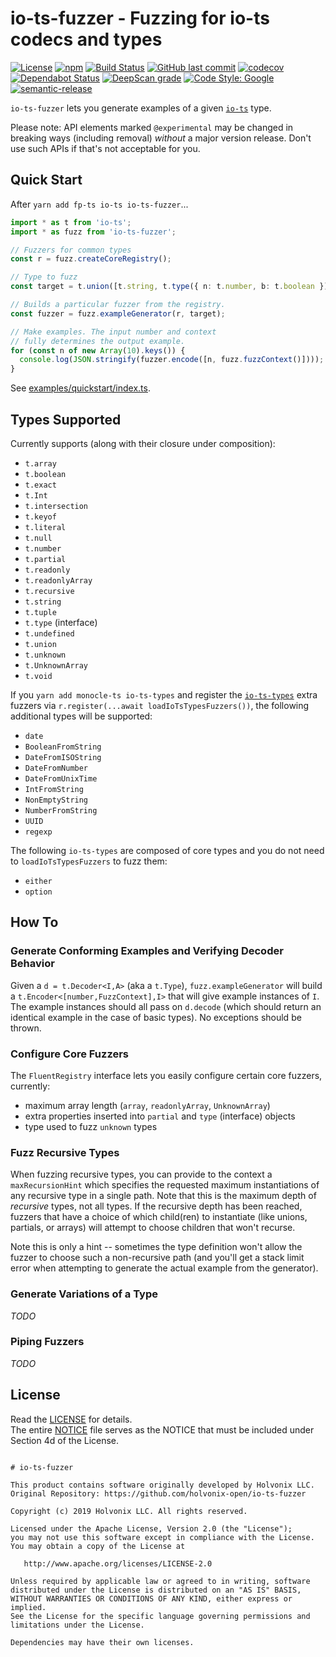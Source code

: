 # io-ts-fuzzer - Fuzzing for io-ts codecs and types

[![License](https://img.shields.io/badge/License-Apache%202.0-blue.svg)](./LICENSE)
[![npm](https://img.shields.io/npm/v/io-ts-fuzzer.svg)](https://www.npmjs.com/package/io-ts-fuzzer)
[![Build Status](https://travis-ci.com/holvonix-open/io-ts-fuzzer.svg?branch=master)](https://travis-ci.com/holvonix-open/io-ts-fuzzer)
[![GitHub last commit](https://img.shields.io/github/last-commit/holvonix-open/io-ts-fuzzer.svg)](https://github.com/holvonix-open/io-ts-fuzzer/commits)
[![codecov](https://codecov.io/gh/holvonix-open/io-ts-fuzzer/branch/master/graph/badge.svg)](https://codecov.io/gh/holvonix-open/io-ts-fuzzer)
[![Dependabot Status](https://api.dependabot.com/badges/status?host=github&repo=holvonix-open/io-ts-fuzzer)](https://dependabot.com)
[![DeepScan grade](https://deepscan.io/api/teams/4465/projects/6653/branches/56883/badge/grade.svg)](https://deepscan.io/dashboard#view=project&tid=4465&pid=6653&bid=56883)
[![Code Style: Google](https://img.shields.io/badge/code%20style-google-blueviolet.svg)](https://github.com/google/gts)
[![semantic-release](https://img.shields.io/badge/%20%20%F0%9F%93%A6%F0%9F%9A%80-semantic--release-e10079.svg)](https://github.com/semantic-release/semantic-release)

`io-ts-fuzzer` lets you generate examples of a given
[`io-ts`](https://github.com/gcanti/io-ts) type.

Please note: API elements marked `@experimental` may be changed in breaking ways
(including removal) _without_ a major version release. Don't use such APIs if
that's not acceptable for you.

## Quick Start

After `yarn add fp-ts io-ts io-ts-fuzzer`...

```typescript
import * as t from 'io-ts';
import * as fuzz from 'io-ts-fuzzer';

// Fuzzers for common types
const r = fuzz.createCoreRegistry();

// Type to fuzz
const target = t.union([t.string, t.type({ n: t.number, b: t.boolean })]);

// Builds a particular fuzzer from the registry.
const fuzzer = fuzz.exampleGenerator(r, target);

// Make examples. The input number and context
// fully determines the output example.
for (const n of new Array(10).keys()) {
  console.log(JSON.stringify(fuzzer.encode([n, fuzz.fuzzContext()])));
}
```

See [examples/quickstart/index.ts](examples/quickstart/index.ts).

## Types Supported

Currently supports (along with their closure under composition):

- `t.array`
- `t.boolean`
- `t.exact`
- `t.Int`
- `t.intersection`
- `t.keyof`
- `t.literal`
- `t.null`
- `t.number`
- `t.partial`
- `t.readonly`
- `t.readonlyArray`
- `t.recursive`
- `t.string`
- `t.tuple`
- `t.type` (interface)
- `t.undefined`
- `t.union`
- `t.unknown`
- `t.UnknownArray`
- `t.void`

If you `yarn add monocle-ts io-ts-types` and register the
[`io-ts-types`](https://github.com/gcanti/io-ts-types) extra fuzzers via
`r.register(...await loadIoTsTypesFuzzers())`, the following additional types
will be supported:

- `date`
- `BooleanFromString`
- `DateFromISOString`
- `DateFromNumber`
- `DateFromUnixTime`
- `IntFromString`
- `NonEmptyString`
- `NumberFromString`
- `UUID`
- `regexp`

The following `io-ts-types` are composed of core types and you do not need to
`loadIoTsTypesFuzzers` to fuzz them:

- `either`
- `option`

## How To

### Generate Conforming Examples and Verifying Decoder Behavior

Given a `d = t.Decoder<I,A>` (aka a `t.Type`), `fuzz.exampleGenerator` will
build a `t.Encoder<[number,FuzzContext],I>` that will give example instances of
`I`. The example instances should all pass on `d.decode` (which should return an
identical example in the case of basic types). No exceptions should be thrown.

### Configure Core Fuzzers

The `FluentRegistry` interface lets you easily configure certain core fuzzers,
currently:

- maximum array length (`array`, `readonlyArray`, `UnknownArray`)
- extra properties inserted into `partial` and `type` (interface) objects
- type used to fuzz `unknown` types

### Fuzz Recursive Types

When fuzzing recursive types, you can provide to the context a
`maxRecursionHint` which specifies the requested maximum instantiations of any
recursive type in a single path. Note that this is the maximum depth of
_recursive_ types, not all types. If the recursive depth has been reached,
fuzzers that have a choice of which child(ren) to instantiate (like unions,
partials, or arrays) will attempt to choose children that won't recurse.

Note this is only a hint -- sometimes the type definition won't allow the fuzzer
to choose such a non-recursive path (and you'll get a stack limit error when
attempting to generate the actual example from the generator).

### Generate Variations of a Type

_TODO_

### Piping Fuzzers

_TODO_

## License

Read the [LICENSE](LICENSE) for details.  
The entire [NOTICE](NOTICE) file serves as the NOTICE that must be included
under Section 4d of the License.

```

# io-ts-fuzzer

This product contains software originally developed by Holvonix LLC.
Original Repository: https://github.com/holvonix-open/io-ts-fuzzer

Copyright (c) 2019 Holvonix LLC. All rights reserved.

Licensed under the Apache License, Version 2.0 (the "License");
you may not use this software except in compliance with the License.
You may obtain a copy of the License at

   http://www.apache.org/licenses/LICENSE-2.0

Unless required by applicable law or agreed to in writing, software
distributed under the License is distributed on an "AS IS" BASIS,
WITHOUT WARRANTIES OR CONDITIONS OF ANY KIND, either express or implied.
See the License for the specific language governing permissions and
limitations under the License.

Dependencies may have their own licenses.

```
